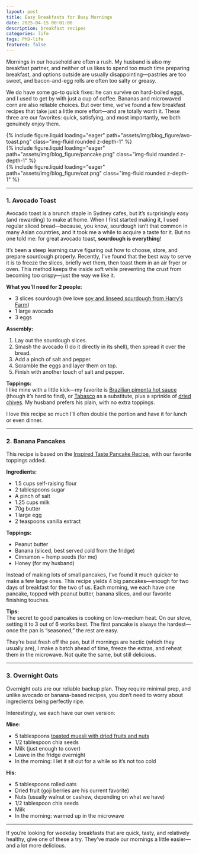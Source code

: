 ```yaml
---
layout: post
title: Easy Breakfasts for Busy Mornings
date: 2025-04-15 00:01:00
description: breakfast recipes
categories: life
tags: PhD-life
featured: false
---
```


Mornings in our household are often a rush. My husband is also my breakfast partner, and neither of us likes to spend too much time preparing breakfast, and options outside are usually disappointing—pastries are too sweet, and bacon-and-egg rolls are often too salty or greasy.

We do have some go-to quick fixes: he can survive on hard-boiled eggs, and I used to get by with just a cup of coffee. Bananas and microwaved corn are also reliable choices. But over time, we’ve found a few breakfast recipes that take just a little more effort—and are totally worth it. These three are our favorites: quick, satisfying, and most importantly, we both genuinely enjoy them.

<div class="row mt-3">
    <div class="col-sm mt-3 mt-md-0">
        {% include figure.liquid loading="eager" path="assets/img/blog_figure/avo-toast.png" class="img-fluid rounded z-depth-1" %}
    </div>
    <div class="col-sm mt-3 mt-md-0">
        {% include figure.liquid loading="eager" path="assets/img/blog_figure/pancake.png" class="img-fluid rounded z-depth-1" %}
    </div>
    <div class="col-sm mt-3 mt-md-0">
        {% include figure.liquid loading="eager" path="assets/img/blog_figure/oat.png" class="img-fluid rounded z-depth-1" %}
    </div>
</div>


---

### 1. Avocado Toast

Avocado toast is a brunch staple in Sydney cafes, but it’s surprisingly easy (and rewarding) to make at home. When I first started making it, I used regular sliced bread—because, you know, sourdough isn’t that common in many Asian countries, and it took me a while to acquire a taste for it. But no one told me: for great avocado toast, **sourdough is everything**!

It’s been a steep learning curve figuring out how to choose, store, and prepare sourdough properly. Recently, I’ve found that the best way to serve it is to freeze the slices, briefly wet them, then toast them in an air fryer or oven. This method keeps the inside soft while preventing the crust from becoming too crispy—just the way we like it.

**What you’ll need for 2 people:**

- 3 slices sourdough (we love [soy and linseed sourdough from Harry’s Farm](https://www.harrisfarm.com.au/collections/sourdough/products/bowan-island-bread-sourdough-soy-linseed-half-loaf-20346))  
- 1 large avocado  
- 3 eggs  


**Assembly:**

1. Lay out the sourdough slices.  
2. Smash the avocado (I do it directly in its shell), then spread it over the bread.  
3. Add a pinch of salt and pepper.  
4. Scramble the eggs and layer them on top.  
5. Finish with another touch of salt and pepper.

**Toppings:**  
I like mine with a little kick—my favorite is [Brazilian pimenta hot sauce](https://brazilianstyle.com.au/collections/sauces/products/hot-red-pepper-sauce-molho-de-pimenta-vermelha-extra-forte-60ml) (though it’s hard to find), or [Tabasco](https://www.coles.com.au/product/mc-ilhenny-co.-tabasco-sauce-60ml-422599?uztq=46abcbb7e16253b0cdc3e6c5bbe6a3f0&srsltid=AfmBOoq9H3ko0CfwpW1iASRhJDT4mSkbdHONM7BZF-j8A2YVdprMWXgk1hk&gStoreCode=800) as a substitute, plus a sprinkle of [dried chives](https://www.coles.com.au/product/masterfoods-chives-chopped-7g-163650). My husband prefers his plain, with no extra toppings.

I love this recipe so much I’ll often double the portion and have it for lunch or even dinner.

---

### 2. Banana Pancakes

This recipe is based on the [Inspired Taste Pancake Recipe](https://www.inspiredtaste.net/24593/essential-pancake-recipe/), with our favorite toppings added.

**Ingredients:**

- 1.5 cups self-raising flour  
- 2 tablespoons sugar  
- A pinch of salt  
- 1.25 cups milk  
- 70g butter  
- 1 large egg  
- 2 teaspoons vanilla extract  

**Toppings:**

- Peanut butter  
- Banana (sliced, best served cold from the fridge)  
- Cinnamon + hemp seeds (for me)  
- Honey (for my husband)  

Instead of making lots of small pancakes, I’ve found it much quicker to make a few large ones. This recipe yields 4 big pancakes—enough for two days of breakfast for the two of us. Each morning, we each have one pancake, topped with peanut butter, banana slices, and our favorite finishing touches.

**Tips:**  
The secret to good pancakes is cooking on low-medium heat. On our stove, setting it to 3 out of 6 works best. The first pancake is always the hardest—once the pan is “seasoned,” the rest are easy.

They’re best fresh off the pan, but if mornings are hectic (which they usually are), I make a batch ahead of time, freeze the extras, and reheat them in the microwave. Not quite the same, but still delicious.

---

### 3. Overnight Oats

Overnight oats are our reliable backup plan. They require minimal prep, and unlike avocado or banana-based recipes, you don’t need to worry about ingredients being perfectly ripe.

Interestingly, we each have our own version:

**Mine:**

- 5 tablespoons [toasted muesli with dried fruits and nuts](https://www.coles.com.au/product/carman's-muesli-toasted-classic-fruit-and-nut-500g-6920566)  
- 1/2 tablespoon chia seeds  
- Milk (just enough to cover)  
- Leave in the fridge overnight  
- In the morning: I let it sit out for a while so it’s not too cold  

**His:**

- 5 tablespoons rolled oats  
- Dried fruit (goji berries are his current favorite)  
- Nuts (usually walnut or cashew, depending on what we have)  
- 1/2 tablespoon chia seeds  
- Milk  
- In the morning: warmed up in the microwave  

---

If you’re looking for weekday breakfasts that are quick, tasty, and relatively healthy, give one of these a try. They’ve made our mornings a little easier—and a lot more delicious.